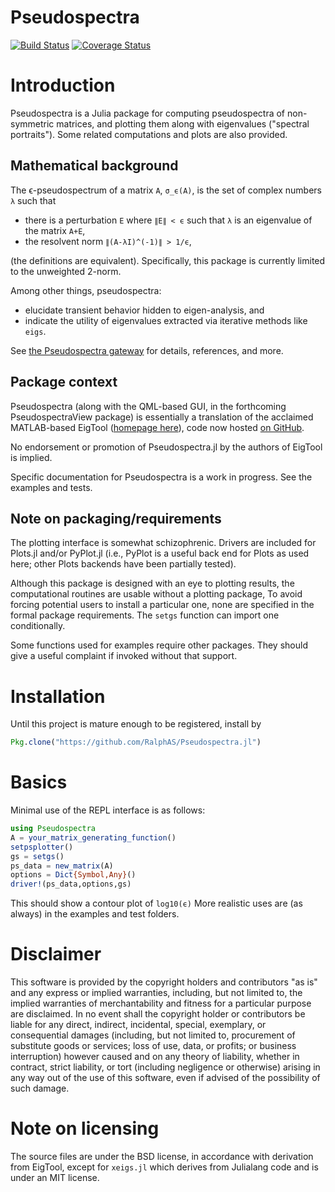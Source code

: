 # Pseudospectra

[![Build Status](https://travis-ci.org/RalphAS/Pseudospectra.jl.svg?branch=master)](https://travis-ci.org/RalphAS/Pseudospectra.jl)
[![Coverage Status](http://codecov.io/github/RalphAS/Pseudospectra.jl/coverage.svg?branch=master)](http://codecov.io/github/RalphAS/Pseudospectra.jl?branch=master)

# Introduction
Pseudospectra is a Julia package for computing pseudospectra of
non-symmetric matrices, and plotting them along with eigenvalues
("spectral portraits"). Some related computations and plots are
also provided.

## Mathematical background
The ϵ-pseudospectrum of a matrix `A`, `σ_ϵ(A)`, is the set of complex
numbers `λ` such that
* there is a perturbation `E` where `∥E∥ < ϵ` such that `λ` is an eigenvalue of the matrix `A+E`,
* the resolvent norm `∥(A-λI)^(-1)∥ > 1/ϵ`,

(the definitions are equivalent).
Specifically, this package is currently limited to the unweighted 2-norm.

Among other things, pseudospectra:
* elucidate transient behavior hidden to eigen-analysis, and
* indicate the utility of eigenvalues extracted via iterative methods like `eigs`.

See [the Pseudospectra gateway](http://www.cs.ox.ac.uk/pseudospectra/intro.html)
for details, references, and more.

## Package context
Pseudospectra (along with the QML-based GUI, in the forthcoming PseudospectraView
package) is essentially a translation of the acclaimed MATLAB-based EigTool
([homepage here](http://www.comlab.ox.ac.uk/pseudospectra/eigtool)),
code now hosted [on GitHub](https://github.com/eigtool/eigtool).

No endorsement or promotion of Pseudospectra.jl by the authors of EigTool
is implied.

Specific documentation for Pseudospectra is a work in progress. See the
examples and tests.

## Note on packaging/requirements
The plotting interface is somewhat schizophrenic. Drivers are included
for Plots.jl and/or PyPlot.jl (i.e., PyPlot is a useful back end for
Plots as used here; other Plots backends have been partially tested).

Although this package is designed with an eye to plotting results,
the computational routines are usable without a plotting package,
To avoid forcing potential users to install a particular one, none are
specified in the formal package requirements.  The `setgs` function
can import one conditionally.

Some functions used for examples require other packages. They should
give a useful complaint if invoked without that support.

# Installation
Until this project is mature enough to be registered, install by

```julia
Pkg.clone("https://github.com/RalphAS/Pseudospectra.jl")
```

# Basics
Minimal use of the REPL interface is as follows:

```julia
using Pseudospectra
A = your_matrix_generating_function()
setpsplotter()
gs = setgs()
ps_data = new_matrix(A)
options = Dict{Symbol,Any}()
driver!(ps_data,options,gs)
```

This should show a contour plot of `log10(ϵ)`
More realistic uses are (as always) in the examples and test folders.

# Disclaimer
This software is provided by the copyright holders and contributors "as is" and
any express or implied warranties, including, but not limited to, the implied
warranties of merchantability and fitness for a particular purpose are
disclaimed. In no event shall the copyright holder or contributors be liable for
any direct, indirect, incidental, special, exemplary, or consequential damages
(including, but not limited to, procurement of substitute goods or services;
loss of use, data, or profits; or business interruption) however caused and
on any theory of liability, whether in contract, strict liability, or tort
(including negligence or otherwise) arising in any way out of the use of this
software, even if advised of the possibility of such damage.

# Note on licensing
The source files are under the BSD license, in accordance with derivation
from EigTool, except for `xeigs.jl` which derives from Julialang code and
is under an MIT license.
